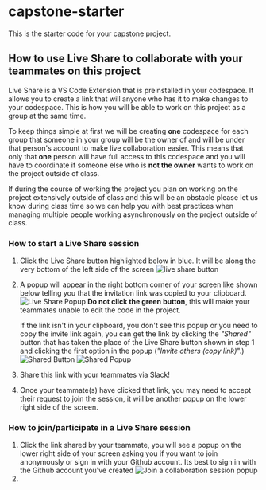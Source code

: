 # capstone-starter

This is the starter code for your capstone project.

## How to use Live Share to collaborate with your teammates on this project

Live Share is a VS Code Extension that is preinstalled in your codespace. It allows you to create a link that will anyone who has it to make changes to your codespace. This is how you will be able to work on this project as a group at the same time.

To keep things simple at first we will be creating **one** codespace for each group that someone in your group will be the owner of and will be under that person's account to make live collaboration easier. This means that only that **one** person will have full access to this codespace and you will have to coordinate if someone else who is **not the owner** wants to work on the project outside of class.

If during the course of working the project you plan on working on the project extensively outside of class and this will be an obstacle please let us know during class time so we can help you with best practices when managing multiple people working asynchronously on the project outside of class.

### How to start a Live Share session

1. Click the Live Share button highlighted below in blue. It will be along the very bottom of the left side of the screen
   ![live share button](https://b.l3n.co/i/oSI9f5.png)
2. A popup will appear in the right bottom corner of your screen like shown below telling you that the invitation link was copied to your clipboard.
   ![Live Share Popup](https://d.l3n.co/i/oSIKSF.png)
   **Do not click the green button**, this will make your teammates unable to edit the code in the project.

   If the link isn't in your clipboard, you don't see this popup or you need to copy the invite link again, you can get the link by clicking the _"Shared"_ button that has taken the place of the Live Share button shown in step 1 and clicking the first option in the popup (_"Invite others (copy link)_".)
   ![Shared Button](https://c.l3n.co/i/oSIhUC.png)
   ![Shared Popup](https://a.l3n.co/i/oSZ8I5.png)

3. Share this link with your teammates via Slack!
4. Once your teammate(s) have clicked that link, you may need to accept their request to join the session, it will be another popup on the lower right side of the screen.

### How to join/participate in a Live Share session

1. Click the link shared by your teammate, you will see a popup on the lower right side of your screen asking you if you want to join anonymously or sign in with your Github account. Its best to sign in with the Github account you've created
   ![Join a collaboration session popup](https://b.l3n.co/i/oSZsZc.png)
2.
